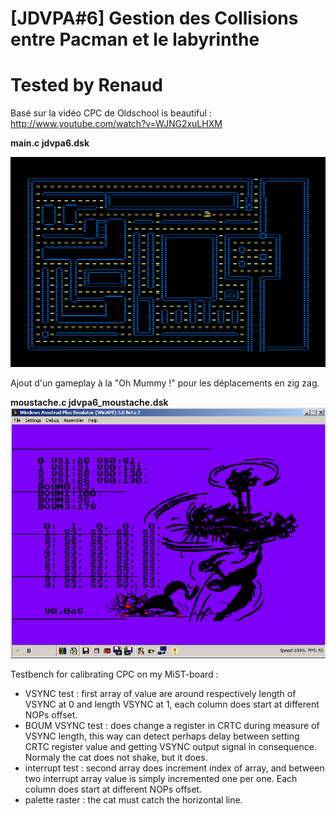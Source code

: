 # [JDVPA#6] Gestion des Collisions entre Pacman et le labyrinthe
# Tested by Renaud

Basé sur la vidéo CPC de Oldschool is beautiful : http://www.youtube.com/watch?v=WJNG2xuLHXM

__main.c jdvpa6.dsk__

![JDVPA6.dsk.png](JDVPA6.dsk.png)

Ajout d'un gameplay à la "Oh Mummy !" pour les déplacements en zig zag.

__moustache.c jdvpa6_moustache.dsk__
![JDVPA6_moustache.dsk.png](JDVPA6_moustache.dsk.png)

Testbench for calibrating CPC on my MiST-board :
* VSYNC test : first array of value are around respectively length of VSYNC at 0 and length VSYNC at 1, each column does start at different NOPs offset.
* BOUM VSYNC test : does change a register in CRTC during measure of VSYNC length, this way can detect perhaps delay between setting CRTC register value and getting VSYNC output signal in consequence. Normaly the cat does not shake, but it does.
* interrupt test : second array does increment index of array, and between two interrupt array value is simply incremented one per one. Each column does start at different NOPs offset.
* palette raster : the cat must catch the horizontal line.